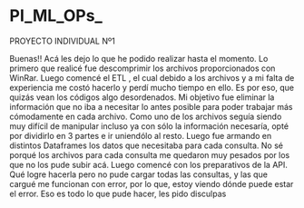 # PI_ML_OPs_

PROYECTO INDIVIDUAL Nº1

Buenas!! Acá les dejo lo que he podido realizar hasta el momento. 
Lo primero que realicé fue descomprimir los archivos proporcionados con WinRar. Luego comencé el ETL , el cual debido a los archivos y a mi falta de experiencia me 
costó hacerlo y perdí mucho tiempo en ello. Es por eso, que quizás vean los códigos algo desordenados. 
Mi objetivo fue eliminar la información que no iba a necesitar lo antes posible para poder trabajar más cómodamente en cada archivo. 
Como uno de los archivos seguía siendo muy difícil de manipular incluso ya con sólo la información necesaría, opté por dividirlo en 3 partes e ir uniendólo al resto. 
Luego fue armando en distintos Dataframes los datos que necesitaba para cada consulta. No sé porqué los archivos para cada consulta me quedaron muy pesados por los que 
no los pude subir acá.
Luego comencé con los preparativos de la API. Qué logre hacerla pero no pude cargar todas las consultas, y las que cargué me funcionan con error, por lo que, estoy viendo 
dónde puede estar el error. 
Eso es todo lo que pude hacer, les pido disculpas 
